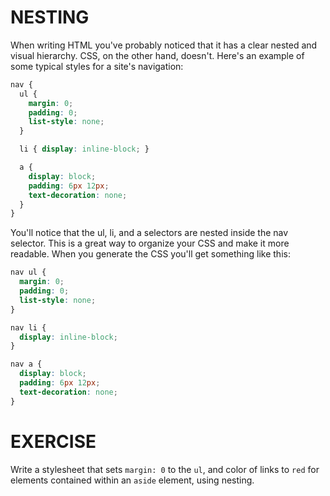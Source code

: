 # NESTING

When writing HTML you've probably noticed that it has a clear nested and visual hierarchy. CSS, on the other hand, doesn't. Here's an example of some typical styles for a site's navigation:

```scss
nav {
  ul {
    margin: 0;
    padding: 0;
    list-style: none;
  }

  li { display: inline-block; }

  a {
    display: block;
    padding: 6px 12px;
    text-decoration: none;
  }
}
```

You'll notice that the ul, li, and a selectors are nested inside the nav selector. This is a great way to organize your CSS and make it more readable. When you generate the CSS you'll get something like this:

```css
nav ul {
  margin: 0;
  padding: 0;
  list-style: none;
}

nav li {
  display: inline-block;
}

nav a {
  display: block;
  padding: 6px 12px;
  text-decoration: none;
}
```

# EXERCISE

Write a stylesheet that sets `margin: 0` to the `ul`, and color of links to `red` for elements contained within an `aside` element, using nesting.
